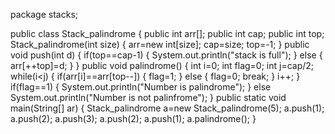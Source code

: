 package stacks;

public class Stack_palindrome {
  public int arr[];
  public int cap;
  public int top;
  Stack_palindrome(int size)
  {
	  arr=new int[size];
	  cap=size;
	  top=-1;
  }
  public void  push(int d)
  {
	  if(top==cap-1)
	  {
		  System.out.println("stack is full");
	  }
	  else
	  {
		  arr[++top]=d;
	  }
  }
  public void palindrome()
  {
	  int i=0;
	  int flag=0;
	  int j=cap/2;
	  while(i<j)
	  {
		  if(arr[i]==arr[top--])
		  {
			  flag=1;
		  }
		  else 
		  {
			  flag=0;
		  break;
		  }
		  i++;
	  }
	  if(flag==1)
	  {
		  System.out.println("Number is palindrome");
	  }
	  else
		  System.out.println("Number is not palinfrome");
  }
  public static void main(String[] ar)
  {
	  Stack_palindrome a=new Stack_palindrome(5);
	  a.push(1);
	  a.push(2);
	  a.push(3);
	  a.push(2);
	  a.push(1);
	  a.palindrome();
  }
  
